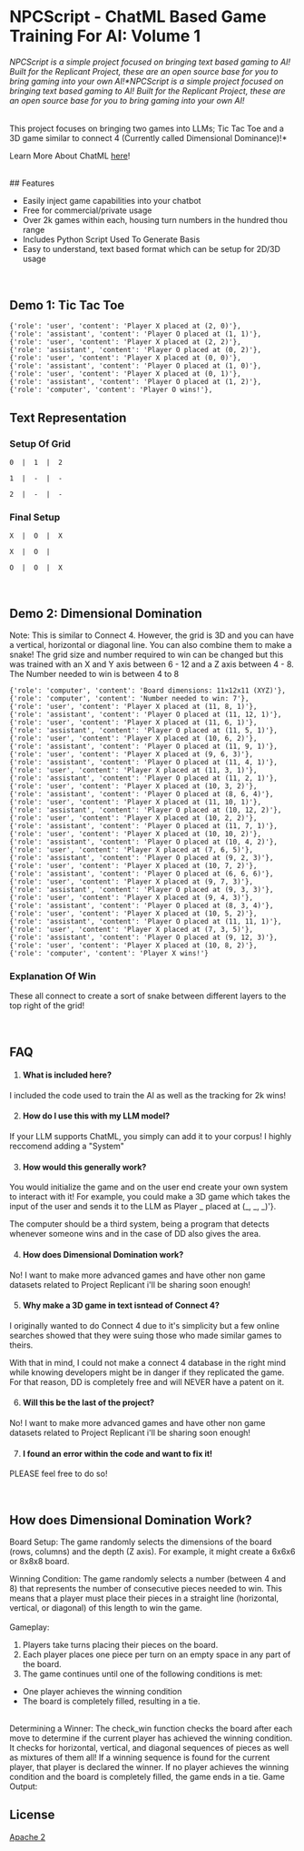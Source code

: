 
# NPCScript - ChatML Based Game Training For AI: Volume 1

###### NPCScript is a simple project focused on bringing text based gaming to AI! Built for the Replicant Project, these are an open source base for you to bring gaming into your own AI!*NPCScript is a simple project focused on bringing text based gaming to AI! Built for the Replicant Project, these are an open source base for you to bring gaming into your own AI!

This project focuses on bringing two games into LLMs; Tic Tac Toe and a 3D game similar to connect 4 (Currently called Dimensional Dominance)!*

Learn More About ChatML [here](https://huggingface.co/docs/transformers/main/en/chat_templating#what-are-generation-prompts)!

<br />
## Features

- Easily inject game capabilities into your chatbot
- Free for commercial/private usage
- Over 2k games within each, housing turn numbers in the hundred thou range
- Includes Python Script Used To Generate Basis
- Easy to understand, text based format which can be setup for 2D/3D usage
<br />

## Demo 1: Tic Tac Toe



    {'role': 'user', 'content': 'Player X placed at (2, 0)'},
    {'role': 'assistant', 'content': 'Player O placed at (1, 1)'},
    {'role': 'user', 'content': 'Player X placed at (2, 2)'},
    {'role': 'assistant', 'content': 'Player O placed at (0, 2)'},
    {'role': 'user', 'content': 'Player X placed at (0, 0)'},
    {'role': 'assistant', 'content': 'Player O placed at (1, 0)'},
    {'role': 'user', 'content': 'Player X placed at (0, 1)'},
    {'role': 'assistant', 'content': 'Player O placed at (1, 2)'},
    {'role': 'computer', 'content': 'Player O wins!'},

## Text Representation

### Setup Of Grid          

```
0  |  1  |  2         

1  |  -  |  -           

2  |  -  |  -           

```

### Final Setup

```
X  |  O  |  X 

X  |  O  |   

O  |  O  |  X 
```

<br />

## Demo 2: Dimensional Domination

Note: This is similar to Connect 4. However, the grid is 3D and you can have a vertical, horizontal or diagonal line. You can also combine them to make a snake! The grid size and number required to win can be changed but this was trained with an X and Y axis between 6 - 12 and a Z axis between 4 - 8. The Number needed to win is between 4 to 8


    {'role': 'computer', 'content': 'Board dimensions: 11x12x11 (XYZ)'},
    {'role': 'computer', 'content': 'Number needed to win: 7'},
    {'role': 'user', 'content': 'Player X placed at (11, 8, 1)'},
    {'role': 'assistant', 'content': 'Player O placed at (11, 12, 1)'},
    {'role': 'user', 'content': 'Player X placed at (11, 6, 1)'},
    {'role': 'assistant', 'content': 'Player O placed at (11, 5, 1)'},
    {'role': 'user', 'content': 'Player X placed at (10, 6, 2)'},
    {'role': 'assistant', 'content': 'Player O placed at (11, 9, 1)'},
    {'role': 'user', 'content': 'Player X placed at (9, 6, 3)'},
    {'role': 'assistant', 'content': 'Player O placed at (11, 4, 1)'},
    {'role': 'user', 'content': 'Player X placed at (11, 3, 1)'},
    {'role': 'assistant', 'content': 'Player O placed at (11, 2, 1)'},
    {'role': 'user', 'content': 'Player X placed at (10, 3, 2)'},
    {'role': 'assistant', 'content': 'Player O placed at (8, 6, 4)'},
    {'role': 'user', 'content': 'Player X placed at (11, 10, 1)'},
    {'role': 'assistant', 'content': 'Player O placed at (10, 12, 2)'},
    {'role': 'user', 'content': 'Player X placed at (10, 2, 2)'},
    {'role': 'assistant', 'content': 'Player O placed at (11, 7, 1)'},
    {'role': 'user', 'content': 'Player X placed at (10, 10, 2)'},
    {'role': 'assistant', 'content': 'Player O placed at (10, 4, 2)'},
    {'role': 'user', 'content': 'Player X placed at (7, 6, 5)'},
    {'role': 'assistant', 'content': 'Player O placed at (9, 2, 3)'},
    {'role': 'user', 'content': 'Player X placed at (10, 7, 2)'},
    {'role': 'assistant', 'content': 'Player O placed at (6, 6, 6)'},
    {'role': 'user', 'content': 'Player X placed at (9, 7, 3)'},
    {'role': 'assistant', 'content': 'Player O placed at (9, 3, 3)'},
    {'role': 'user', 'content': 'Player X placed at (9, 4, 3)'},
    {'role': 'assistant', 'content': 'Player O placed at (8, 3, 4)'},
    {'role': 'user', 'content': 'Player X placed at (10, 5, 2)'},
    {'role': 'assistant', 'content': 'Player O placed at (11, 11, 1)'},
    {'role': 'user', 'content': 'Player X placed at (7, 3, 5)'},
    {'role': 'assistant', 'content': 'Player O placed at (9, 12, 3)'},
    {'role': 'user', 'content': 'Player X placed at (10, 8, 2)'},
    {'role': 'computer', 'content': 'Player X wins!'}

### Explanation Of Win

These all connect to create a sort of snake between different layers to the top right of the grid!

<br />



## FAQ


1. #### What is included here?

I included the code used to train the AI as well as the tracking for 2k wins!

2. #### How do I use this with my LLM model?

If your LLM supports ChatML, you simply can add it to your corpus! I highly reccomend adding a "System"

3. #### How would this generally work?

You would initialize the game and on the user end create your own system to interact with it! For example, you could make a 3D game which takes the input of the user and sends it to the LLM as Player _ placed at (_, _, _)'}.

The computer should be a third system, being a program that detects whenever someone wins and in the case of DD also gives the area.

4. #### How does Dimensional Domination work?


No! I want to make more advanced games and have other non game datasets related to Project Replicant i'll be sharing soon enough!

5. #### Why make a 3D game in text isntead of Connect 4?

I originally wanted to do Connect 4 due to it's simplicity but a few online searches showed that they were suing those who made similar games to theirs.

With that in mind, I could not make a connect 4 database in the right mind while knowing developers might be in danger if they replicated the game. For that reason, DD is completely free and will NEVER have a patent on it.

6. #### Will this be the last of the project?

No! I want to make more advanced games and have other non game datasets related to Project Replicant i'll be sharing soon enough!

7. #### I found an error within the code and want to fix it!
PLEASE feel free to do so!

<br />

## How does Dimensional Domination Work?

Board Setup: The game randomly selects the dimensions of the board (rows, columns) and the depth (Z axis). For example, it might create a 6x6x6 or 8x8x8 board.

Winning Condition: The game randomly selects a number (between 4 and 8) that represents the number of consecutive pieces needed to win. This means that a player must place their pieces in a straight line (horizontal, vertical, or diagonal) of this length to win the game.
<br />
<br />
Gameplay:
1. Players take turns placing their pieces on the board. 
2. Each player places one piece per turn on an empty space in any part of the board.
3. The game continues until one of the following conditions is met:
- One player achieves the winning condition
- The board is completely filled, resulting in a tie.
<br />
Determining a Winner:
The check_win function checks the board after each move to determine if the current player has achieved the winning condition. It checks for horizontal, vertical, and diagonal sequences of pieces as well as mixtures of them all!
If a winning sequence is found for the current player, that player is declared the winner.
If no player achieves the winning condition and the board is completely filled, the game ends in a tie.
Game Output:


## License

[Apache 2](https://www.apache.org/licenses/LICENSE-2.0)

